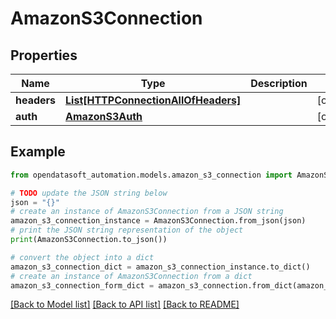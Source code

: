 # AmazonS3Connection


## Properties

Name | Type | Description | Notes
------------ | ------------- | ------------- | -------------
**headers** | [**List[HTTPConnectionAllOfHeaders]**](HTTPConnectionAllOfHeaders.md) |  | [optional] 
**auth** | [**AmazonS3Auth**](AmazonS3Auth.md) |  | [optional] 

## Example

```python
from opendatasoft_automation.models.amazon_s3_connection import AmazonS3Connection

# TODO update the JSON string below
json = "{}"
# create an instance of AmazonS3Connection from a JSON string
amazon_s3_connection_instance = AmazonS3Connection.from_json(json)
# print the JSON string representation of the object
print(AmazonS3Connection.to_json())

# convert the object into a dict
amazon_s3_connection_dict = amazon_s3_connection_instance.to_dict()
# create an instance of AmazonS3Connection from a dict
amazon_s3_connection_form_dict = amazon_s3_connection.from_dict(amazon_s3_connection_dict)
```
[[Back to Model list]](../README.md#documentation-for-models) [[Back to API list]](../README.md#documentation-for-api-endpoints) [[Back to README]](../README.md)


